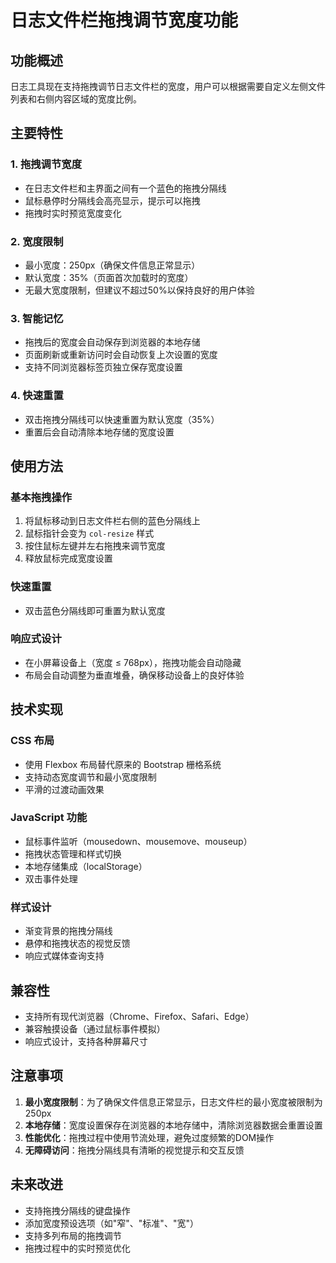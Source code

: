 # 日志文件栏拖拽调节宽度功能

## 功能概述

日志工具现在支持拖拽调节日志文件栏的宽度，用户可以根据需要自定义左侧文件列表和右侧内容区域的宽度比例。

## 主要特性

### 1. 拖拽调节宽度
- 在日志文件栏和主界面之间有一个蓝色的拖拽分隔线
- 鼠标悬停时分隔线会高亮显示，提示可以拖拽
- 拖拽时实时预览宽度变化

### 2. 宽度限制
- 最小宽度：250px（确保文件信息正常显示）
- 默认宽度：35%（页面首次加载时的宽度）
- 无最大宽度限制，但建议不超过50%以保持良好的用户体验

### 3. 智能记忆
- 拖拽后的宽度会自动保存到浏览器的本地存储
- 页面刷新或重新访问时会自动恢复上次设置的宽度
- 支持不同浏览器标签页独立保存宽度设置

### 4. 快速重置
- 双击拖拽分隔线可以快速重置为默认宽度（35%）
- 重置后会自动清除本地存储的宽度设置

## 使用方法

### 基本拖拽操作
1. 将鼠标移动到日志文件栏右侧的蓝色分隔线上
2. 鼠标指针会变为 `col-resize` 样式
3. 按住鼠标左键并左右拖拽来调节宽度
4. 释放鼠标完成宽度设置

### 快速重置
- 双击蓝色分隔线即可重置为默认宽度

### 响应式设计
- 在小屏幕设备上（宽度 ≤ 768px），拖拽功能会自动隐藏
- 布局会自动调整为垂直堆叠，确保移动设备上的良好体验

## 技术实现

### CSS 布局
- 使用 Flexbox 布局替代原来的 Bootstrap 栅格系统
- 支持动态宽度调节和最小宽度限制
- 平滑的过渡动画效果

### JavaScript 功能
- 鼠标事件监听（mousedown、mousemove、mouseup）
- 拖拽状态管理和样式切换
- 本地存储集成（localStorage）
- 双击事件处理

### 样式设计
- 渐变背景的拖拽分隔线
- 悬停和拖拽状态的视觉反馈
- 响应式媒体查询支持

## 兼容性

- 支持所有现代浏览器（Chrome、Firefox、Safari、Edge）
- 兼容触摸设备（通过鼠标事件模拟）
- 响应式设计，支持各种屏幕尺寸

## 注意事项

1. **最小宽度限制**：为了确保文件信息正常显示，日志文件栏的最小宽度被限制为250px
2. **本地存储**：宽度设置保存在浏览器的本地存储中，清除浏览器数据会重置设置
3. **性能优化**：拖拽过程中使用节流处理，避免过度频繁的DOM操作
4. **无障碍访问**：拖拽分隔线具有清晰的视觉提示和交互反馈

## 未来改进

- 支持拖拽分隔线的键盘操作
- 添加宽度预设选项（如"窄"、"标准"、"宽"）
- 支持多列布局的拖拽调节
- 拖拽过程中的实时预览优化
